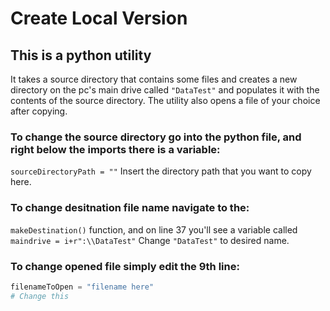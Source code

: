 # Create Local Version
<h2>This is a python utility</h2>

It takes a source directory that contains some files and creates a new directory on the pc's main drive called ` "DataTest" ` and populates it with the contents of the source directory. The utility also opens a file of your choice after copying.

<h3>To change the source directory go into the python file, and right below the imports there is a variable:</h3>

`sourceDirectoryPath = ""` Insert the directory path that you want to copy here.
  
 <h3>To change desitnation file name navigate to the: </h3>

`makeDestination()` function, and on line 37 you'll see a variable called `maindrive = i+r":\\DataTest"` Change `"DataTest"` to desired name.
  
<h3>To change opened file simply edit the 9th line:</h3>

```python
filenameToOpen = "filename here"
# Change this
```
